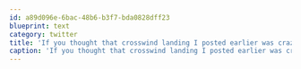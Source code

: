 ```yaml
---
id: a89d096e-6bac-48b6-b3f7-bda0828dff23
blueprint: text
category: twitter
title: 'If you thought that crosswind landing I posted earlier was crazy, watch this one youtube.com/watch?v=hRWcQ1…'
caption: 'If you thought that crosswind landing I posted earlier was crazy, watch this one <a href="http://www.youtube.com/watch?v=hRWcQ1CTOnQ&amp;feature=youtube_gdata_player" title="http://www.youtube.com/watch?v=hRWcQ1CTOnQ&amp;feature=youtube_gdata_player" class="link link_untco">youtube.com/watch?v=hRWcQ1…</a>'
---
```


